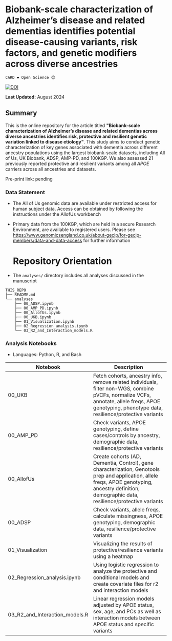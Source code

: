 # Biobank-scale characterization of Alzheimer’s disease and related dementias identifies potential disease-causing variants, risk factors, and genetic modifiers across diverse ancestries

`CARD ❤️ Open Science 😍`

[![DOI](https://zenodo.org/badge/845745951.svg)](https://zenodo.org/doi/10.5281/zenodo.13363465)

**Last Updated:** August 2024

## Summary
This is the online repository for the article titled **"Biobank-scale characterization of Alzheimer’s disease and related dementias across diverse ancestries identifies risk, protective and resilient genetic variation linked to disease etiology"**. This study aims to conduct genetic characterization of key genes associated with dementia across different ancestry populations using the largest biobank-scale datasets, including All of Us, UK Biobank, ADSP, AMP-PD, and 100KGP. We also assessed 21 previously reported protective and resilient variants among all *APOE* carriers across all ancestries and datasets.

Pre-print link: pending


### Data Statement 
* The All of Us genomic data are available under restricted access for human subject data. Access can be obtained by following the instructions under the AllofUs workbench
* Primary data from the 100KGP, which are held in a secure Research Environment, are available to registered users. Please see https://www.genomicsengland.co.uk/about-gecip/for-gecip-members/data-and-data-access for further information

  # Repository Orientation 
- The `analyses/` directory includes all analyses discussed in the manuscript
  
```
THIS_REPO
├── README.md
└── analyses
    ├── 00_ADSP.ipynb
    ├── 00_AMP_PD.ipynb
    ├── 00_AllofUs.ipynb
    ├── 00_UKB.ipynb
    ├── 01_Visualization.ipynb
    ├── 02_Regression_analysis.ipynb
    └── 03_R2_and_Interaction_models.R
```

### Analysis Notebooks
* Languages: Python, R, and Bash

 **Notebook** | **Description**                                                                                         |
--------------|---------------------------------------------------------------------------------------------------------|
00_UKB | Fetch cohorts, ancestry info, remove related individuals, filter non-WGS, combine pVCFs, normalize VCFs, annotate, allele freqs, APOE genotyping, phenotype data, resilience/protective variants |
00_AMP_PD    | Check variants, APOE genotyping, define cases/controls by ancestry, demographic data, resilience/protective variants |
00_AllofUs   | Create cohorts (AD, Dementia, Control), gene characterization, Genotools prep and application, allele freqs, APOE genotyping, ancestry definition, demographic data, resilience/protective variants |
00_ADSP      | Check variants, allele freqs, calculate missingness, APOE genotyping, demographic data, resilience/protective variants |
01_Visualization      | Visualizing the results of protective/resilience variants using a heatmap |
02_Regression_analysis.ipynb      | Using logistic regression to analyze the protective and conditional models and create covariate files for r2 and interaction models |
03_R2_and_Interaction_models.R      | Linear regression models adjusted by APOE status, sex, age, and PCs as well as interaction models between APOE status and specific variants  |

